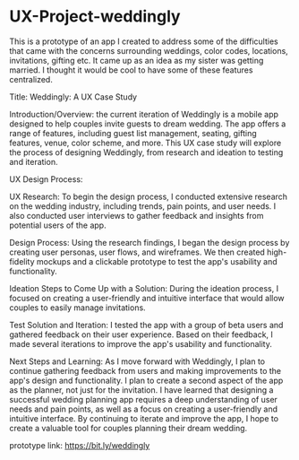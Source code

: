 # UX-Project-weddingly
This is a prototype of an app I created to address some of the difficulties that came with the concerns surrounding weddings, color codes, locations, invitations, gifting etc. It came up as an idea as my sister was getting married. I thought it would be cool to have some of these features centralized.


Title: Weddingly: A UX Case Study

Introduction/Overview: the current iteration of Weddingly is a mobile app designed to help couples invite guests to dream wedding. The app offers a range of features, including guest list management, seating, gifting features, venue, color scheme, and more. This UX case study will explore the process of designing Weddingly, from research and ideation to testing and iteration.

UX Design Process:

UX Research: To begin the design process, I conducted extensive research on the wedding industry, including trends, pain points, and user needs. I also conducted user interviews to gather feedback and insights from potential users of the app.

Design Process: Using the research findings, I began the design process by creating user personas, user flows, and wireframes. We then created high-fidelity mockups and a clickable prototype to test the app's usability and functionality.

Ideation Steps to Come Up with a Solution: During the ideation process, I focused on creating a user-friendly and intuitive interface that would allow couples to easily manage invitations. 

Test Solution and Iteration: I tested the app with a group of beta users and gathered feedback on their user experience. Based on their feedback, I made several iterations to improve the app's usability and functionality.

Next Steps and Learning: As I move forward with Weddingly, I plan to continue gathering feedback from users and making improvements to the app's design and functionality. I plan to create a second aspect of the app as the planner, not just for the invitation. I have learned that designing a successful wedding planning app requires a deep understanding of user needs and pain points, as well as a focus on creating a user-friendly and intuitive interface. By continuing to iterate and improve the app, I hope to create a valuable tool for couples planning their dream wedding.


prototype link: https://bit.ly/weddingly



